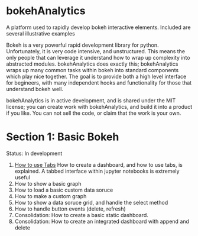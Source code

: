 # bokehAnalytics
A platform used to rapidly develop bokeh interactive elements. Included are several illustrative examples

Bokeh is a very powerful rapid development library for python. Unfortunately, it is very code intensive, and unstructured. This means the only people that can leverage it understand how to wrap up complexity into abstracted modules. bokehAnalytics does exactly this; bokehAnalytics wraps up many common tasks within bokeh into standard components which play nice together. The goal is to provide both a high level interface for begineers, with many independent hooks and functionality for those that understand bokeh well.

bokehAnalytics is in active development, and is shared under the MIT license; you can create work with bokehAnalytics, and build it into a product if you like. You can not sell the code, or claim that the work is your own.


# Section 1: Basic Bokeh
Status: In development

1. [How to use Tabs](roughNotebooks/TabExample.ipynb)
How to create a dashboard, and how to use tabs, is explained. A tabbed interface within jupyter notebooks is extremely useful
2. How to show a basic graph
3. How to load a basic custom data soruce
4. How to make a custom graph
5. How to show a data soruce grid, and handle the select method
6. How to handle button events (delete, refresh)
7. Consolidation: How to create a basic static dashboard.
8. Consolidation: How to create an integrated dashboard with append and delete

